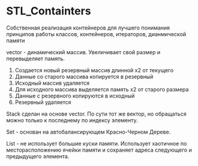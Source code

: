 # STL_Containters

Собственная реализация контейнеров для лучшего понимания принципов работы классов, контейнеров, итераторов, дианмической памяти

vector - динамический массив. Увеличивает свой размер и перевыделяет память.
1) Создается новый резервный массив длинной х2 от текущего
2) Данные со старого массива копируется в резервный
3) Исходный массив удаляется
4) Для исходного массива выделяется память х2 от старого размера
5) Данные с резервного копируются в исходный
6) Резервный удаляется

Stack сделан на основе vector. По сути тот же вектор, но обращаться можно только к последнему по индексу элементу.

Set - основан на автобалансирующем Красно-Черном Дереве.

List - не использует большие куски памяти. Использует хаотичное по месторасположению ячейки памяти и сохраняет адреса следующего и предыдущего элемента.